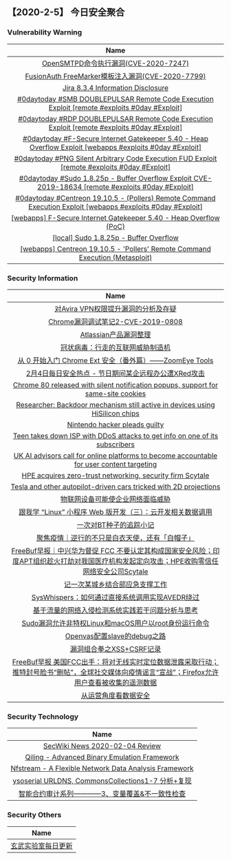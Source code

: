 
 ##   【2020-2-5】 今日安全聚合


###  						       							Vulnerability Warning

|                             Name                             |
| :----------------------------------------------------------: |
|[OpenSMTPD命令执行漏洞(CVE-2020-7247)](https://www.seebug.org/vuldb/ssvid-98129)|
|[FusionAuth FreeMarker模板注入漏洞(CVE-2020-7799)](https://www.seebug.org/vuldb/ssvid-98128)|
|[Jira 8.3.4 Information Disclosure](https://cxsecurity.com/issue/WLB-2020020015)|
|[#0daytoday #SMB DOUBLEPULSAR Remote Code Execution Exploit  [remote #exploits  #0day #Exploit]](http://0day.today/exploits/33895)|
|[#0daytoday #RDP DOUBLEPULSAR Remote Code Execution Exploit  [remote #exploits  #0day #Exploit]](http://0day.today/exploits/33896)|
|[#0daytoday #F-Secure Internet Gatekeeper 5.40 - Heap Overflow Exploit [webapps #exploits  #0day #Exploit]](http://0day.today/exploits/33894)|
|[#0daytoday #PNG Silent Arbitrary Code Execution FUD Exploit  [remote #exploits  #0day #Exploit]](http://0day.today/exploits/33872)|
|[#0daytoday #Sudo 1.8.25p - Buffer Overflow Exploit CVE-2019-18634 [remote #exploits  #0day #Exploit]](http://0day.today/exploits/33893)|
|[#0daytoday #Centreon 19.10.5 - (Pollers) Remote Command Execution Exploit [webapps #exploits  #0day #Exploit]](http://0day.today/exploits/33892)|
|[[webapps] F-Secure Internet Gatekeeper 5.40 - Heap Overflow (PoC)](https://www.exploit-db.com/exploits/47996)|
|[[local] Sudo 1.8.25p - Buffer Overflow](https://www.exploit-db.com/exploits/47995)|
|[[webapps] Centreon 19.10.5 - 'Pollers' Remote Command Execution (Metasploit)](https://www.exploit-db.com/exploits/47994)|

### 						        							Security Information
|                             Name                                    |
| :----------------------------------------------------------: |
|[对Avira VPN权限提升漏洞的分析及存疑](https://www.anquanke.com/post/id/198009)|
|[Chrome漏洞调试笔记2-CVE-2019-0808](https://www.anquanke.com/post/id/197892)|
|[Atlassian产品漏洞整理](https://www.anquanke.com/post/id/197665)|
|[冠状病毒：行走的互联网威胁制造机](https://www.anquanke.com/post/id/197991)|
|[从 0 开始入门 Chrome Ext 安全（番外篇）——ZoomEye Tools](https://www.anquanke.com/post/id/197878)|
|[2月4日每日安全热点 - 节日期间某企远程办公遭XRed攻击](https://www.anquanke.com/post/id/197877)|
|[Chrome 80 released with silent notification popups, support for same-site cookies](https://www.zdnet.com/article/chrome-80-released-with-silent-notification-popups-support-for-same-site-cookies/#ftag=RSSbaffb68)|
|[Researcher: Backdoor mechanism still active in devices using HiSilicon chips](https://www.zdnet.com/article/researcher-backdoor-mechanism-discovered-in-devices-using-hisilicon-chips/#ftag=RSSbaffb68)|
|[Nintendo hacker pleads guilty](https://www.zdnet.com/article/nintendo-hacker-pleads-guilty/#ftag=RSSbaffb68)|
|[Teen takes down ISP with DDoS attacks to get info on one of its subscribers](https://www.zdnet.com/article/teen-takes-down-isp-with-ddos-attacks-to-get-info-on-one-of-its-subscribers/#ftag=RSSbaffb68)|
|[UK AI advisors call for online platforms to become accountable for user content targeting](https://www.zdnet.com/article/uk-advisors-on-ai-call-for-online-platforms-to-become-accountable-for-user-content-targeting/#ftag=RSSbaffb68)|
|[HPE acquires zero-trust networking, security firm Scytale](https://www.zdnet.com/article/hpe-acquires-zero-trust-networking-security-firm-scytale/#ftag=RSSbaffb68)|
|[Tesla and other autopilot-driven cars tricked with 2D projections](https://www.zdnet.com/article/tesla-and-other-autopilot-driven-cars-tricked-with-2d-projections/#ftag=RSSbaffb68)|
|[物联网设备可能使企业网络面临威胁](https://linux.cn/article-11852-1.html?utm_source=rss&utm_medium=rss)|
|[跟我学 “Linux” 小程序 Web 版开发（三）：云开发相关数据调用](https://linux.cn/article-11851-1.html?utm_source=rss&utm_medium=rss)|
|[一次对BT种子的追踪小记](https://www.freebuf.com/articles/network/226069.html)|
|[聚焦疫情｜逆行的不只是白衣天使，还有「白帽子」](https://www.freebuf.com/articles/neopoints/226341.html)|
|[FreeBuf早报｜中兴华为督促 FCC 不要认定其构成国家安全风险；印度APT组织趁火打劫对我国医疗机构发起定向攻击；HPE收购零信任网络安全公司Scytale](https://www.freebuf.com/news/226386.html)|
|[记一次某城乡结合部应急支撑工作](https://www.freebuf.com/articles/system/225822.html)|
|[SysWhispers：如何通过直接系统调用实现AVEDR绕过](https://www.freebuf.com/sectool/224932.html)|
|[基于流量的网络入侵检测系统实践若干问题分析与思考](https://www.freebuf.com/articles/es/224574.html)|
|[Sudo漏洞允许非特权Linux和macOS用户以root身份运行命令](https://www.freebuf.com/news/226301.html)|
|[Openvas配置slave的debug之路](https://www.freebuf.com/sectool/226016.html)|
|[漏洞组合拳之XSS+CSRF记录](https://www.freebuf.com/vuls/225096.html)|
|[FreeBuf早报  美国FCC出手：将对无线实时定位数据泄露采取行动；推特封号脸书“删帖”，全球社交媒体向疫情谣言“宣战”；Firefox允许用户查看被收集的遥测数据](https://www.freebuf.com/news/226273.html)|
|[从运营角度看数据安全](https://www.freebuf.com/articles/database/223960.html)|

### 						        							Security  Technology
|                             Name                                    |
| :----------------------------------------------------------: |
|[SecWiki News 2020-02-04 Review](http://www.sec-wiki.com/?2020-02-04)|
|[Qiling - Advanced Binary Emulation Framework](http://www.kitploit.com/2020/02/qiling-advanced-binary-emulation.html)|
|[Nfstream - A Flexible Network Data Analysis Framework](http://www.kitploit.com/2020/02/nfstream-flexible-network-data-analysis.html)|
|[ysoserial URLDNS, CommonsCollections1-7 分析+复现](http://xz.aliyun.com/t/7157)|
|[智能合约审计系列————3、变量覆盖&不一致性检查](http://xz.aliyun.com/t/7152)|

### 						        							Security  Others
|                             Name                                    |
| :----------------------------------------------------------: |
|[玄武实验室每日更新](https://weibo.com/p/1006065582522936/wenzhang?from=page_100606_profile&wvr=6&mod=wenzhangmore)|

